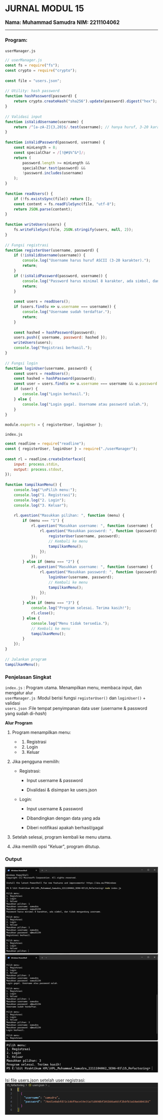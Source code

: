# JURNAL MODUL 15
<big> **Nama: Muhammad Samudra** </big> 
<big> **NIM: 2211104062** </big>

---
### Program:
`userManager.js`
```js
// userManager.js
const fs = require("fs");
const crypto = require("crypto");

const file = "users.json";

// Utility: hash password
function hashPassword(password) {
    return crypto.createHash("sha256").update(password).digest("hex");
}

// Validasi input
function isValidUsername(username) {
    return /^[a-zA-Z]{3,20}$/.test(username); // hanya huruf, 3-20 karakter
}

function isValidPassword(password, username) {
    const minLength = 8;
    const specialChar = /[!@#$%^&*]/;
    return (
        password.length >= minLength &&
        specialChar.test(password) &&
        !password.includes(username)
    );
}

function readUsers() {
    if (!fs.existsSync(file)) return [];
    const content = fs.readFileSync(file, "utf-8");
    return JSON.parse(content);
}

function writeUsers(users) {
    fs.writeFileSync(file, JSON.stringify(users, null, 2));
}

// Fungsi registrasi
function registerUser(username, password) {
    if (!isValidUsername(username)) {
        console.log("Username harus huruf ASCII (3-20 karakter).");
        return;
    }
    if (!isValidPassword(password, username)) {
        console.log("Password harus minimal 8 karakter, ada simbol, dan tidak mengandung username.");
        return;
    }

    const users = readUsers();
    if (users.find(u => u.username === username)) {
        console.log("Username sudah terdaftar.");
        return;
    }

    const hashed = hashPassword(password);
    users.push({ username, password: hashed });
    writeUsers(users);
    console.log("Registrasi berhasil.");
}

// Fungsi login
function loginUser(username, password) {
    const users = readUsers();
    const hashed = hashPassword(password);
    const user = users.find(u => u.username === username && u.password === hashed);
    if (user) {
        console.log("Login berhasil.");
    } else {
        console.log("Login gagal. Username atau password salah.");
    }
}

module.exports = { registerUser, loginUser };

```

`index.js`
```js
const readline = require("readline");
const { registerUser, loginUser } = require("./userManager");

const rl = readline.createInterface({
    input: process.stdin,
    output: process.stdout,
});

function tampilkanMenu() {
    console.log("\nPilih menu:");
    console.log("1. Registrasi");
    console.log("2. Login");
    console.log("3. Keluar");

    rl.question("Masukkan pilihan: ", function (menu) {
        if (menu === "1") {
            rl.question("Masukkan username: ", function (username) {
                rl.question("Masukkan password: ", function (password) {
                    registerUser(username, password);
                    // Kembali ke menu
                    tampilkanMenu();
                });
            });
        } else if (menu === "2") {
            rl.question("Masukkan username: ", function (username) {
                rl.question("Masukkan password: ", function (password) {
                    loginUser(username, password);
                    // Kembali ke menu
                    tampilkanMenu();
                });
            });
        } else if (menu === "3") {
            console.log("Program selesai. Terima kasih!");
            rl.close();
        } else {
            console.log("Menu tidak tersedia.");
            // Kembali ke menu
            tampilkanMenu();
        }
    });
}

// Jalankan program
tampilkanMenu();
```

### Penjelasan Singkat

 `index.js`       : Program utama. Menampilkan menu, membaca input, dan mengatur alur           
 `userManager.js` :Modul berisi fungsi `registerUser()` dan `loginUser()` + validasi            
 `users.json`     :File tempat penyimpanan data user (username & password yang sudah di-*hash*) 

**Alur Program**
1. Program menampilkan menu:

    - 1. Registrasi

    - 2. Login

    - 3. Keluar

2. Jika pengguna memilih:

    - Registrasi:

        - Input username & password

        - Divalidasi & disimpan ke users.json

    - Login:

        - Input username & password

        - Dibandingkan dengan data yang ada

        - Diberi notifikasi apakah berhasil/gagal

3. Setelah selesai, program kembali ke menu utama.

4. Jika memilih opsi "Keluar", program ditutup.

### Output
![](img/1.png)
![](img/2.png)
![](img/3.png)

Isi file users.json setelah user registrasi:
![](img/usersjson.png)
